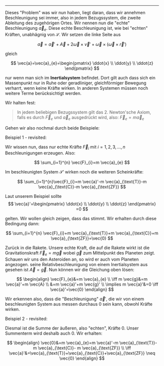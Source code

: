 ***

Dieses "Problem" was wir nun haben, liegt daran, dass wir annehmen Beschleunigung sei immer, also in jedem Bezugssystem, die zweite Ableitung des zugehörigen Ortes. Wir nennen nun die "echte" Beschleunigung $\vec{a}_{e}$. Diese echte Beschleunigung ist, wie bei "echten" Kräften, unabhägnig von $\mathcal{S}$. Wir setzen die linke Seite aus

$$
\vec{a}=\vec{a}'+\vec{A}+2\vec{\omega}\times \vec{v}'+\vec{\omega}\times(\vec{\omega}\times \vec{r}')
$$

gleich

$$
\vec{a}=\vec{a}_{e}=\begin{pmatrix}
\ddot{x} \\
\ddot{y} \\
\ddot{z}
\end{pmatrix}
$$

nur wenn man sich im **Inertialsystem** befindet. Dort gilt auch dass sich ein Massenpunkt nur in Ruhe oder geradliniger, gleichförmiger Bewegung verharrt, wenn keine Kräfte wirken. In anderen Systemen müssen noch weitere Terme berücksichtigt werden.

Wir halten fest:

>In jedem beliebigen Bezugssystem gilt das 2. Newton'sche Axiom, falls es durch $\vec{F}_{e}$ und $\vec{a}_{e}$ ausgedrückt wird, also: $\vec{F}_{e}=m \vec{a}_{e}$

Gehen wir also nochmal durch beide Beispiele:

Beispiel 1 - revisited:

Wir wissen nun, dass nur echte Kräfte $\vec{F}_{i}$ mit $i=1,2,3,\dots,n$ Beschleunigungen erzeugen. Also:

$$
\sum_{i=1}^{n} \vec{F}_{i}=m \vec{a}_{e}
$$

Im beschleunigten System $\mathcal{S}'$ wirken noch die weiteren Scheinkräfte:

$$
\sum_{i=1}^{n}\vec{F}_{i}=m \vec{a}'-m \vec{a}_{\text{T}}-m \vec{a}_{\text{C}}-m \vec{a}_{\text{ZF}}
$$

Laut unserem Beispiel sollte 
$$
\vec{a}'=\begin{pmatrix}
\ddot{x} \\
\ddot{y} \\
\ddot{z}
\end{pmatrix}
=0
$$

gelten. Wir wollen gleich zeigen, dass das stimmt. Wir erhalten durch diese Bedingung dann:

$$
\sum_{i=1}^{n} \vec{F}_{i}+m \vec{a}_{\text{T}}+m \vec{a}_{\text{C}}+m \vec{a}_{\text{ZF}}=\vec{0}
$$

Zurück in die Rakete. Unsere echte Kraft, die auf die Rakete wirkt ist die Gravitationskraft $\vec{F}_{e}=m \vec{g}$ wobei $\vec{g}$ zum Mittelpunkt des Planeten zeigt. Schauen wir uns den Asteroiden an, so wird er auch vom Planeten angezogen. seine Relativbeschleunigung von einem Inertialsystem aus gesehen ist $\vec{A}=\vec{g}$. Nun können wir die Gleichung oben lösen:

$$
\begin{align}
\vec{F}_{e}&=m \vec{a}_{e} \\
\iff m \vec{g}&=m \vec{a}'+m \vec{A} \\
&=m \vec{a}'+m \vec{g}' \\
\implies m \vec{a}'&=0 \iff \vec{a}'=\vec{0}
\end{align}
$$

Wir erkennen also, dass die "Beschleunigung" $\vec{a}'$, die wir von einem beschleunigten System aus messen durchaus $0$ sein kann, obwohl Kräfte wirken.

Beispiel 2 - revisited:

Diesmal ist die Summe der äußeren, also "echten", Kräfte $0$. Unser Summenterm wird deshalb auch $0$. Wir erhalten:

$$
\begin{align}
\vec{0}&=m \vec{a}_{e}=m \vec{a}'-m \vec{a}_{\text{T}}-m \vec{a}_{\text{C}}- m \vec{a}_{\text{ZF}} \\
\iff \vec{a}'&=\vec{a}_{\text{T}}+\vec{a}_{\text{C}}+\vec{a}_{\text{ZF}} \neq \vec{0}
\end{align}
$$

